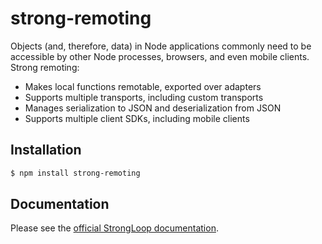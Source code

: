 # strong-remoting

Objects (and, therefore, data) in Node applications commonly need to be accessible by other Node processes, browsers, and even mobile clients.   Strong remoting:
 * Makes local functions remotable, exported over adapters
 * Supports multiple transports, including custom transports
 * Manages serialization to JSON and deserialization from JSON
 * Supports multiple client SDKs, including mobile clients

## Installation

```sh
$ npm install strong-remoting
```

## Documentation

Please see the [official StrongLoop documentation](http://docs.strongloop.com/display/DOC/Strong+Remoting).
